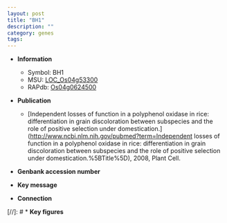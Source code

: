 ```yaml
---
layout: post
title: "BH1"
description: ""
category: genes
tags: 
---
```


* **Information**  
    + Symbol: BH1  
    + MSU: [LOC_Os04g53300](http://rice.uga.edu/cgi-bin/ORF_infopage.cgi?orf=LOC_Os04g53300)  
    + RAPdb: [Os04g0624500](https://rapdb.dna.affrc.go.jp/locus/?name=Os04g0624500)  

* **Publication**  
    + [Independent losses of function in a polyphenol oxidase in rice: differentiation in grain discoloration between subspecies and the role of positive selection under domestication.](http://www.ncbi.nlm.nih.gov/pubmed?term=Independent losses of function in a polyphenol oxidase in rice: differentiation in grain discoloration between subspecies and the role of positive selection under domestication.%5BTitle%5D), 2008, Plant Cell.

* **Genbank accession number**  

* **Key message**  

* **Connection**  

[//]: # * **Key figures**  


